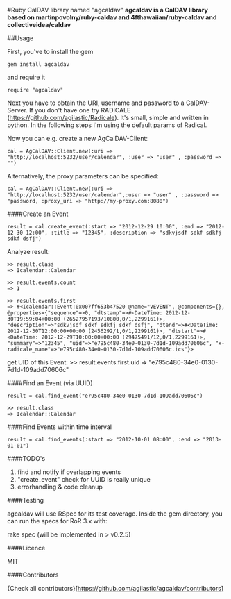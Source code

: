 #Ruby CalDAV library named "agcaldav"
**agcaldav is a CalDAV library based on martinpovolny/ruby-caldav and 4fthawaiian/ruby-caldav and collectiveidea/caldav**

##Usage

First, you've to install the gem

    gem install agcaldav

and require it

    require "agcaldav"

Next you have to obtain the URI, username and password to a CalDAV-Server. If you don't have one try RADICALE (https://github.com/agilastic/Radicale). It's small, simple and written in python. In the following steps I'm using the default params of Radical.


Now you can e.g. create a new AgCalDAV-Client:
    	
	cal = AgCalDAV::Client.new(:uri => "http://localhost:5232/user/calendar", :user => "user" , :password => "")

Alternatively, the proxy parameters can be specified:

	cal = AgCalDAV::Client.new(:uri => "http://localhost:5232/user/calendar",:user => "user" , :password => "password, :proxy_uri => "http://my-proxy.com:8080")


####Create an Event

    result = cal.create_event(:start => "2012-12-29 10:00", :end => "2012-12-30 12:00", :title => "12345", :description => "sdkvjsdf sdkf sdkfj sdkf dsfj")

Analyze result:
    
    >> result.class
    => Icalendar::Calendar

    >> result.events.count
    => 1

    >> result.events.first
    => #<Icalendar::Event:0x007ff653b47520 @name="VEVENT", @components={}, @properties={"sequence"=>0, "dtstamp"=>#<DateTime: 2012-12-30T19:59:04+00:00 (26527957193/10800,0/1,2299161)>, "description"=>"sdkvjsdf sdkf sdkfj sdkf dsfj", "dtend"=>#<DateTime: 2012-12-30T12:00:00+00:00 (2456292/1,0/1,2299161)>, "dtstart"=>#<DateTime: 2012-12-29T10:00:00+00:00 (29475491/12,0/1,2299161)>, "summary"=>"12345", "uid"=>"e795c480-34e0-0130-7d1d-109add70606c", "x-radicale_name"=>"e795c480-34e0-0130-7d1d-109add70606c.ics"}>

get UID of this Event:
    >> result.events.first.uid
    => "e795c480-34e0-0130-7d1d-109add70606c"


####Find an Event  (via UUID)  

    result = cal.find_event("e795c480-34e0-0130-7d1d-109add70606c")
    
    >> result.class
    => Icalendar::Calendar


####Find Events within time interval

    result = cal.find_events(:start => "2012-10-01 08:00", :end => "2013-01-01")


####TODO's

1. find and notify if overlapping events              
2. "create_event" check for UUID is really unique     
3. errorhandling & code cleanup                       
                                                             


####Testing

agcaldav will use RSpec for its test coverage. Inside the gem
directory, you can run the specs for RoR 3.x with:

  rake spec 
(will be implemented in > v0.2.5)  


 
####Licence

MIT



####Contributors

{Check all contributors}[https://github.com/agilastic/agcaldav/contributors]

